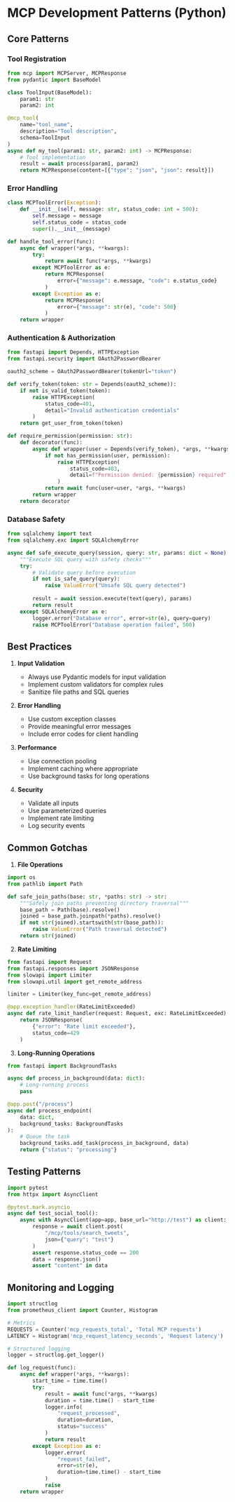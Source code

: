 # MCP Development Patterns (Python)

## Core Patterns

### Tool Registration

```python
from mcp import MCPServer, MCPResponse
from pydantic import BaseModel

class ToolInput(BaseModel):
    param1: str
    param2: int

@mcp_tool(
    name="tool_name",
    description="Tool description",
    schema=ToolInput
)
async def my_tool(param1: str, param2: int) -> MCPResponse:
    # Tool implementation
    result = await process(param1, param2)
    return MCPResponse(content=[{"type": "json", "json": result}])
```

### Error Handling

```python
class MCPToolError(Exception):
    def __init__(self, message: str, status_code: int = 500):
        self.message = message
        self.status_code = status_code
        super().__init__(message)

def handle_tool_error(func):
    async def wrapper(*args, **kwargs):
        try:
            return await func(*args, **kwargs)
        except MCPToolError as e:
            return MCPResponse(
                error={"message": e.message, "code": e.status_code}
            )
        except Exception as e:
            return MCPResponse(
                error={"message": str(e), "code": 500}
            )
    return wrapper
```

### Authentication & Authorization

```python
from fastapi import Depends, HTTPException
from fastapi.security import OAuth2PasswordBearer

oauth2_scheme = OAuth2PasswordBearer(tokenUrl="token")

def verify_token(token: str = Depends(oauth2_scheme)):
    if not is_valid_token(token):
        raise HTTPException(
            status_code=401,
            detail="Invalid authentication credentials"
        )
    return get_user_from_token(token)

def require_permission(permission: str):
    def decorator(func):
        async def wrapper(user = Depends(verify_token), *args, **kwargs):
            if not has_permission(user, permission):
                raise HTTPException(
                    status_code=403,
                    detail=f"Permission denied: {permission} required"
                )
            return await func(user=user, *args, **kwargs)
        return wrapper
    return decorator
```

### Database Safety

```python
from sqlalchemy import text
from sqlalchemy.exc import SQLAlchemyError

async def safe_execute_query(session, query: str, params: dict = None):
    """Execute SQL query with safety checks"""
    try:
        # Validate query before execution
        if not is_safe_query(query):
            raise ValueError("Unsafe SQL query detected")
            
        result = await session.execute(text(query), params)
        return result
    except SQLAlchemyError as e:
        logger.error("Database error", error=str(e), query=query)
        raise MCPToolError("Database operation failed", 500)
```

## Best Practices

1. **Input Validation**
   - Always use Pydantic models for input validation
   - Implement custom validators for complex rules
   - Sanitize file paths and SQL queries

2. **Error Handling**
   - Use custom exception classes
   - Provide meaningful error messages
   - Include error codes for client handling

3. **Performance**
   - Use connection pooling
   - Implement caching where appropriate
   - Use background tasks for long operations

4. **Security**
   - Validate all inputs
   - Use parameterized queries
   - Implement rate limiting
   - Log security events

## Common Gotchas

1. **File Operations**
```python
import os
from pathlib import Path

def safe_join_paths(base: str, *paths: str) -> str:
    """Safely join paths preventing directory traversal"""
    base_path = Path(base).resolve()
    joined = base_path.joinpath(*paths).resolve()
    if not str(joined).startswith(str(base_path)):
        raise ValueError("Path traversal detected")
    return str(joined)
```

2. **Rate Limiting**
```python
from fastapi import Request
from fastapi.responses import JSONResponse
from slowapi import Limiter
from slowapi.util import get_remote_address

limiter = Limiter(key_func=get_remote_address)

@app.exception_handler(RateLimitExceeded)
async def rate_limit_handler(request: Request, exc: RateLimitExceeded):
    return JSONResponse(
        {"error": "Rate limit exceeded"},
        status_code=429
    )
```

3. **Long-Running Operations**
```python
from fastapi import BackgroundTasks

async def process_in_background(data: dict):
    # Long-running process
    pass

@app.post("/process")
async def process_endpoint(
    data: dict,
    background_tasks: BackgroundTasks
):
    # Queue the task
    background_tasks.add_task(process_in_background, data)
    return {"status": "processing"}
```

## Testing Patterns

```python
import pytest
from httpx import AsyncClient

@pytest.mark.asyncio
async def test_social_tool():
    async with AsyncClient(app=app, base_url="http://test") as client:
        response = await client.post(
            "/mcp/tools/search_tweets",
            json={"query": "test"}
        )
        assert response.status_code == 200
        data = response.json()
        assert "content" in data
```

## Monitoring and Logging

```python
import structlog
from prometheus_client import Counter, Histogram

# Metrics
REQUESTS = Counter('mcp_requests_total', 'Total MCP requests')
LATENCY = Histogram('mcp_request_latency_seconds', 'Request latency')

# Structured logging
logger = structlog.get_logger()

def log_request(func):
    async def wrapper(*args, **kwargs):
        start_time = time.time()
        try:
            result = await func(*args, **kwargs)
            duration = time.time() - start_time
            logger.info(
                "request_processed",
                duration=duration,
                status="success"
            )
            return result
        except Exception as e:
            logger.error(
                "request_failed",
                error=str(e),
                duration=time.time() - start_time
            )
            raise
    return wrapper
```
